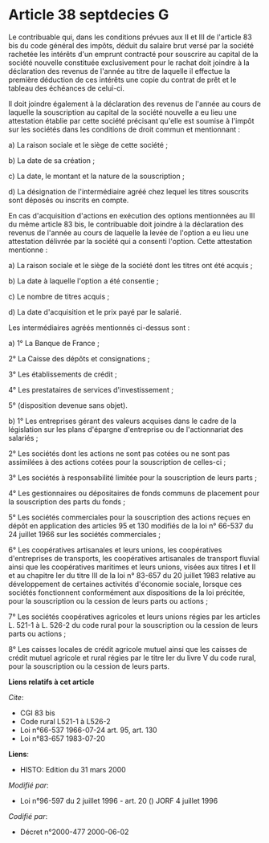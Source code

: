 # Article 38 septdecies G

Le contribuable qui, dans les conditions prévues aux II et III de l'article 83 bis du code général des impôts, déduit du
salaire brut versé par la société rachetée les intérêts d'un emprunt contracté pour souscrire au capital de la société
nouvelle constituée exclusivement pour le rachat doit joindre à la déclaration des revenus de l'année au titre de laquelle il
effectue la première déduction de ces intérêts une copie du contrat de prêt et le tableau des échéances de celui-ci.

Il doit joindre également à la déclaration des revenus de l'année au cours de laquelle la souscription au capital de la
société nouvelle a eu lieu une attestation établie par cette société précisant qu'elle est soumise à l'impôt sur les sociétés
dans les conditions de droit commun et mentionnant :

a) La raison sociale et le siège de cette société ;

b) La date de sa création ;

c) La date, le montant et la nature de la souscription ;

d) La désignation de l'intermédiaire agréé chez lequel les titres souscrits sont déposés ou inscrits en compte.

En cas d'acquisition d'actions en exécution des options mentionnées au III du même article 83 bis, le contribuable doit
joindre à la déclaration des revenus de l'année au cours de laquelle la levée de l'option a eu lieu une attestation délivrée
par la société qui a consenti l'option. Cette attestation mentionne :

a) La raison sociale et le siège de la société dont les titres ont été acquis ;

b) La date à laquelle l'option a été consentie ;

c) Le nombre de titres acquis ;

d) La date d'acquisition et le prix payé par le salarié.

Les intermédiaires agréés mentionnés ci-dessus sont :

a) 1° La Banque de France ;

2° La Caisse des dépôts et consignations ;

3° Les établissements de crédit ;

4° Les prestataires de services d'investissement ;

5° (disposition devenue sans objet).

b) 1° Les entreprises gérant des valeurs acquises dans le cadre de la législation sur les plans d'épargne d'entreprise ou de
l'actionnariat des salariés ;

2° Les sociétés dont les actions ne sont pas cotées ou ne sont pas assimilées à des actions cotées pour la souscription de
celles-ci ;

3° Les sociétés à responsabilité limitée pour la souscription de leurs parts ;

4° Les gestionnaires ou dépositaires de fonds communs de placement pour la souscription des parts du fonds ;

5° Les sociétés commerciales pour la souscription des actions reçues en dépôt en application des articles 95 et 130 modifiés
de la loi n° 66-537 du 24 juillet 1966 sur les sociétés commerciales ;

6° Les coopératives artisanales et leurs unions, les coopératives d'entreprises de transports, les coopératives artisanales
de transport fluvial ainsi que les coopératives maritimes et leurs unions, visées aux titres I et II et au chapitre Ier du
titre III de la loi n° 83-657 du 20 juillet 1983 relative au développement de certaines activités d'économie sociale, lorsque
ces sociétés fonctionnent conformément aux dispositions de la loi précitée, pour la souscription ou la cession de leurs parts
ou actions ;

7° Les sociétés coopératives agricoles et leurs unions régies par les articles L. 521-1 à L. 526-2 du code rural pour la
souscription ou la cession de leurs parts ou actions ;

8° Les caisses locales de crédit agricole mutuel ainsi que les caisses de crédit mutuel agricole et rural régies par le titre
Ier du livre V du code rural, pour la souscription ou la cession de leurs parts.

**Liens relatifs à cet article**

_Cite_:

  - CGI 83 bis
  - Code rural L521-1 à L526-2
  - Loi n°66-537 1966-07-24 art. 95, art. 130
  - Loi n°83-657 1983-07-20

**Liens**:

  - HISTO: Edition du 31 mars 2000

_Modifié par_:

  - Loi n°96-597 du 2 juillet 1996 - art. 20 () JORF 4 juillet 1996

_Codifié par_:

  - Décret n°2000-477 2000-06-02
